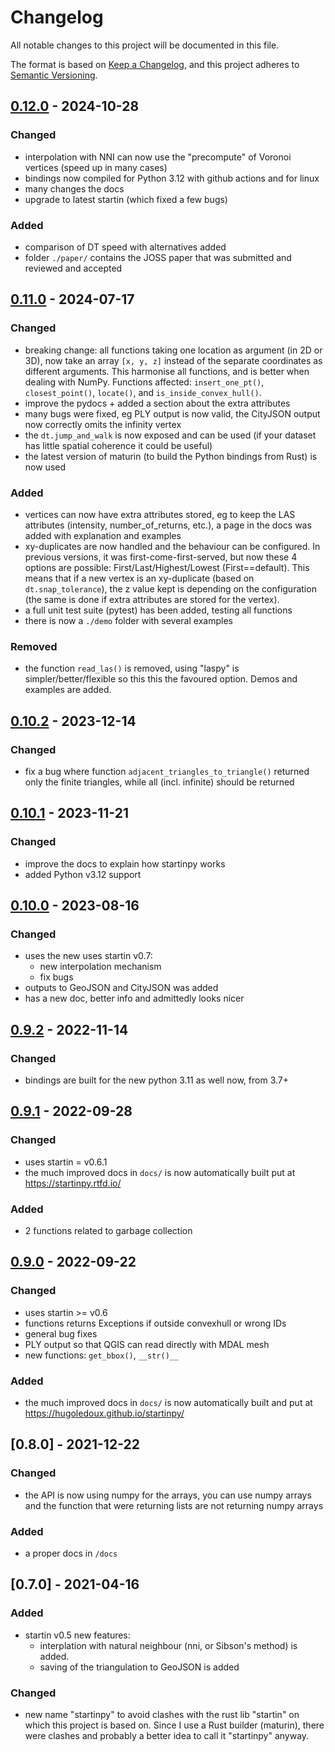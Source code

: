 

# Changelog

All notable changes to this project will be documented in this file.

The format is based on [Keep a Changelog](https://keepachangelog.com/en/1.0.0/),
and this project adheres to [Semantic Versioning](https://semver.org/spec/v2.0.0.html).

## [0.12.0] - 2024-10-28
### Changed
- interpolation with NNI can now use the "precompute" of Voronoi vertices (speed up in many cases) 
- bindings now compiled for Python 3.12 with github actions and for linux
- many changes the docs
- upgrade to latest startin (which fixed a few bugs)
### Added
- comparison of DT speed with alternatives added
- folder `./paper/` contains the JOSS paper that was submitted and reviewed and accepted

## [0.11.0] - 2024-07-17
### Changed
- breaking change: all functions taking one location as argument (in 2D or 3D), now take an array `[x, y, z]` instead of the separate coordinates as different arguments. This harmonise all functions, and is better when dealing with NumPy. Functions affected: `insert_one_pt()`, `closest_point()`, `locate()`, and `is_inside_convex_hull()`.
- improve the pydocs + added a section about the extra attributes
- many bugs were fixed, eg PLY output is now valid, the CityJSON output now correctly omits the infinity vertex
- the `dt.jump_and_walk` is now exposed and can be used (if your dataset has little spatial coherence it could be useful)
- the latest version of maturin (to build the Python bindings from Rust) is now used
### Added
- vertices can now have extra attributes stored, eg to keep the LAS attributes (intensity, number_of_returns, etc.), a page in the docs was added with explanation and examples
- xy-duplicates are now handled and the behaviour can be configured. In previous versions, it was first-come-first-served, but now these 4 options are possible: First/Last/Highest/Lowest (First==default). This means that if a new vertex is an xy-duplicate (based on `dt.snap_tolerance`), the z value kept is depending on the configuration (the same is done if extra attributes are stored for the vertex).
- a full unit test suite (pytest) has been added, testing all functions
- there is now a `./demo` folder with several examples
### Removed
- the function `read_las()` is removed, using "laspy" is simpler/better/flexible so this this the favoured option. Demos and examples are added.


## [0.10.2] - 2023-12-14
### Changed
- fix a bug where function `adjacent_triangles_to_triangle()` returned only the finite triangles, while all (incl. infinite) should be returned


## [0.10.1] - 2023-11-21
### Changed
- improve the docs to explain how startinpy works
- added Python v3.12 support


## [0.10.0] - 2023-08-16
### Changed
- uses the new uses startin v0.7:
  - new interpolation mechanism
  - fix bugs
- outputs to GeoJSON and CityJSON was added
- has a new doc, better info and admittedly looks nicer


## [0.9.2] - 2022-11-14
### Changed
- bindings are built for the new python 3.11 as well now, from 3.7+


## [0.9.1] - 2022-09-28
### Changed
- uses startin = v0.6.1
- the much improved docs in `docs/` is now automatically built put at https://startinpy.rtfd.io/
### Added
- 2 functions related to garbage collection


## [0.9.0] - 2022-09-22
### Changed
- uses startin >= v0.6
- functions returns Exceptions if outside convexhull or wrong IDs
- general bug fixes
- PLY output so that QGIS can read directly with MDAL mesh
- new functions: `get_bbox()`, `__str()__`
### Added
- the much improved docs in `docs/` is now automatically built and put at https://hugoledoux.github.io/startinpy/


## [0.8.0] - 2021-12-22
### Changed
- the API is now using numpy for the arrays, you can use numpy arrays and the function that were returning lists are not returning numpy arrays
### Added
- a proper docs in `/docs`


## [0.7.0] - 2021-04-16
### Added
- startin v0.5 new features: 
  - interplation with natural neighbour (nni, or Sibson's method) is added. 
  - saving of the triangulation to GeoJSON is added
### Changed
- new name "startinpy" to avoid clashes with the rust lib "startin" on which this project is based on. Since I use a Rust builder (maturin), there were clashes and probably a better idea to call it "startinpy" anyway.


[0.12.0]: https://github.com/hugoledoux/startinpy/compare/0.11.0...0.12.0
[0.11.0]: https://github.com/hugoledoux/startinpy/compare/0.10.2...0.11.0
[0.10.2]: https://github.com/hugoledoux/startinpy/compare/0.10.1...0.10.2
[0.10.1]: https://github.com/hugoledoux/startinpy/compare/0.10.0...0.10.1
[0.10.0]: https://github.com/hugoledoux/startinpy/compare/0.9.2...0.10.0
[0.9.2]: https://github.com/hugoledoux/startinpy/compare/0.9.1...0.9.2
[0.9.1]: https://github.com/hugoledoux/startinpy/compare/0.9.0...0.9.1
[0.9.0]: https://github.com/hugoledoux/startinpy/compare/0.8.0...0.9.0
